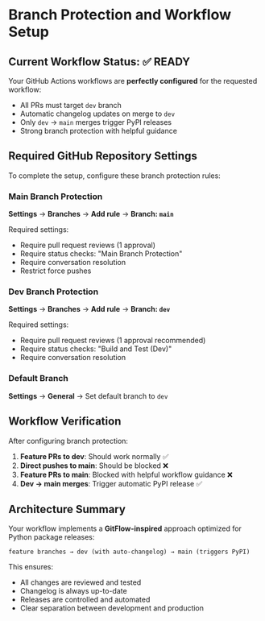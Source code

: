 # Branch Protection and Workflow Setup

## Current Workflow Status: ✅ READY

Your GitHub Actions workflows are **perfectly configured** for the requested workflow:

- All PRs must target `dev` branch
- Automatic changelog updates on merge to `dev`
- Only `dev` → `main` merges trigger PyPI releases
- Strong branch protection with helpful guidance

## Required GitHub Repository Settings

To complete the setup, configure these branch protection rules:

### Main Branch Protection

**Settings** → **Branches** → **Add rule** → **Branch: `main`**

Required settings:
- Require pull request reviews (1 approval)
- Require status checks: "Main Branch Protection"  
- Require conversation resolution
- Restrict force pushes

### Dev Branch Protection  

**Settings** → **Branches** → **Add rule** → **Branch: `dev`**

Required settings:
- Require pull request reviews (1 approval recommended)
- Require status checks: "Build and Test (Dev)"
- Require conversation resolution

### Default Branch

**Settings** → **General** → Set default branch to `dev`

## Workflow Verification

After configuring branch protection:

1. **Feature PRs to dev**: Should work normally ✅
2. **Direct pushes to main**: Should be blocked ❌  
3. **Feature PRs to main**: Blocked with helpful workflow guidance ❌
4. **Dev → main merges**: Trigger automatic PyPI release ✅

## Architecture Summary

Your workflow implements a **GitFlow-inspired** approach optimized for Python package releases:

```
feature branches → dev (with auto-changelog) → main (triggers PyPI)
```

This ensures:
- All changes are reviewed and tested
- Changelog is always up-to-date  
- Releases are controlled and automated
- Clear separation between development and production

